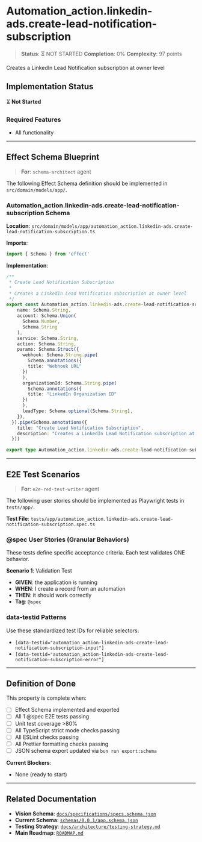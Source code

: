 # Automation_action.linkedin-ads.create-lead-notification-subscription

> **Status**: ⏳ NOT STARTED
> **Completion**: 0%
> **Complexity**: 97 points

Creates a LinkedIn Lead Notification subscription at owner level

## Implementation Status

⏳ **Not Started**

### Required Features

- All functionality

---

## Effect Schema Blueprint

> **For**: `schema-architect` agent

The following Effect Schema definition should be implemented in `src/domain/models/app/`.

### Automation_action.linkedin-ads.create-lead-notification-subscription Schema

**Location**: `src/domain/models/app/automation_action.linkedin-ads.create-lead-notification-subscription.ts`

**Imports**:

```typescript
import { Schema } from 'effect'
```

**Implementation**:

```typescript
/**
 * Create Lead Notification Subscription
 *
 * Creates a LinkedIn Lead Notification subscription at owner level
 */
export const Automation_action.linkedin-ads.create-lead-notification-subscriptionSchema = Schema.Struct({
    name: Schema.String,
    account: Schema.Union(
      Schema.Number,
      Schema.String
    ),
    service: Schema.String,
    action: Schema.String,
    params: Schema.Struct({
      webhook: Schema.String.pipe(
        Schema.annotations({
        title: "Webhook URL"
      })
      ),
      organizationId: Schema.String.pipe(
        Schema.annotations({
        title: "LinkedIn Organization ID"
      })
      ),
      leadType: Schema.optional(Schema.String),
    }),
  }).pipe(Schema.annotations({
    title: "Create Lead Notification Subscription",
    description: "Creates a LinkedIn Lead Notification subscription at owner level"
  }))

export type Automation_action.linkedin-ads.create-lead-notification-subscription = Schema.Schema.Type<typeof Automation_action.linkedin-ads.create-lead-notification-subscriptionSchema>
```

---

## E2E Test Scenarios

> **For**: `e2e-red-test-writer` agent

The following user stories should be implemented as Playwright tests in `tests/app/`.

**Test File**: `tests/app/automation_action.linkedin-ads.create-lead-notification-subscription.spec.ts`

### @spec User Stories (Granular Behaviors)

These tests define specific acceptance criteria. Each test validates ONE behavior.

**Scenario 1**: Validation Test

- **GIVEN**: the application is running
- **WHEN**: I create a record from an automation
- **THEN**: it should work correctly
- **Tag**: `@spec`

### data-testid Patterns

Use these standardized test IDs for reliable selectors:

- `[data-testid="automation_action-linkedin-ads-create-lead-notification-subscription-input"]`
- `[data-testid="automation_action-linkedin-ads-create-lead-notification-subscription-error"]`

---

## Definition of Done

This property is complete when:

- [ ] Effect Schema implemented and exported
- [ ] All 1 @spec E2E tests passing
- [ ] Unit test coverage >80%
- [ ] All TypeScript strict mode checks passing
- [ ] All ESLint checks passing
- [ ] All Prettier formatting checks passing
- [ ] JSON schema export updated via `bun run export:schema`

**Current Blockers**:

- None (ready to start)

---

## Related Documentation

- **Vision Schema**: [`docs/specifications/specs.schema.json`](../specs.schema.json)
- **Current Schema**: [`schemas/0.0.1/app.schema.json`](../../schemas/0.0.1/app.schema.json)
- **Testing Strategy**: [`docs/architecture/testing-strategy.md`](../../architecture/testing-strategy.md)
- **Main Roadmap**: [`ROADMAP.md`](../../../ROADMAP.md)
